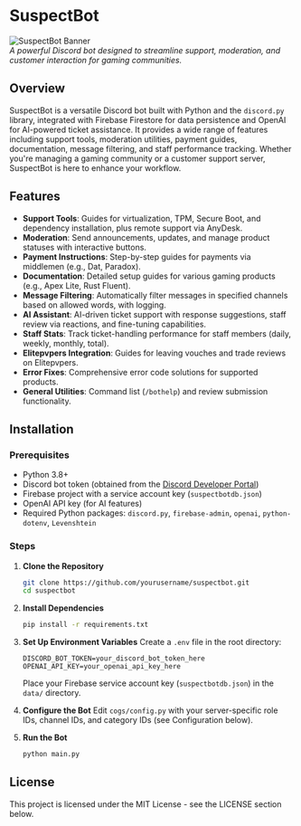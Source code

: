 # SuspectBot

![SuspectBot Banner](https://i.postimg.cc/j2MLDXtN/image-2025-02-26-202640196.png)  
*A powerful Discord bot designed to streamline support, moderation, and customer interaction for gaming communities.*

## Overview

SuspectBot is a versatile Discord bot built with Python and the `discord.py` library, integrated with Firebase Firestore for data persistence and OpenAI for AI-powered ticket assistance. It provides a wide range of features including support tools, moderation utilities, payment guides, documentation, message filtering, and staff performance tracking. Whether you're managing a gaming community or a customer support server, SuspectBot is here to enhance your workflow.

## Features

- **Support Tools**: Guides for virtualization, TPM, Secure Boot, and dependency installation, plus remote support via AnyDesk.
- **Moderation**: Send announcements, updates, and manage product statuses with interactive buttons.
- **Payment Instructions**: Step-by-step guides for payments via middlemen (e.g., Dat, Paradox).
- **Documentation**: Detailed setup guides for various gaming products (e.g., Apex Lite, Rust Fluent).
- **Message Filtering**: Automatically filter messages in specified channels based on allowed words, with logging.
- **AI Assistant**: AI-driven ticket support with response suggestions, staff review via reactions, and fine-tuning capabilities.
- **Staff Stats**: Track ticket-handling performance for staff members (daily, weekly, monthly, total).
- **Elitepvpers Integration**: Guides for leaving vouches and trade reviews on Elitepvpers.
- **Error Fixes**: Comprehensive error code solutions for supported products.
- **General Utilities**: Command list (`/bothelp`) and review submission functionality.

## Installation

### Prerequisites
- Python 3.8+
- Discord bot token (obtained from the [Discord Developer Portal](https://discord.com/developers/applications))
- Firebase project with a service account key (`suspectbotdb.json`)
- OpenAI API key (for AI features)
- Required Python packages: `discord.py`, `firebase-admin`, `openai`, `python-dotenv`, `Levenshtein`

### Steps

1. **Clone the Repository**
   ```bash
   git clone https://github.com/yourusername/suspectbot.git
   cd suspectbot
   ```

2. **Install Dependencies**
   ```bash
   pip install -r requirements.txt
   ```

3. **Set Up Environment Variables**
   Create a `.env` file in the root directory:
   ```plaintext
   DISCORD_BOT_TOKEN=your_discord_bot_token_here
   OPENAI_API_KEY=your_openai_api_key_here
   ```
   Place your Firebase service account key (`suspectbotdb.json`) in the `data/` directory.

4. **Configure the Bot**
   Edit `cogs/config.py` with your server-specific role IDs, channel IDs, and category IDs (see Configuration below).

5. **Run the Bot**
   ```bash
   python main.py
   ```

## License

This project is licensed under the MIT License - see the LICENSE section below.
